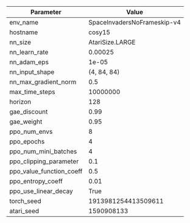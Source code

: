 Parameter | Value |  
| ------ | ------ |  
| env_name | SpaceInvadersNoFrameskip-v4 |  
| hostname | cosy15 |  
| nn_size | AtariSize.LARGE |  
| nn_learn_rate | 0.00025 |  
| nn_adam_eps | 1e-05 |  
| nn_input_shape | (4, 84, 84) |  
| nn_max_gradient_norm | 0.5 |  
| max_time_steps | 10000000 |  
| horizon | 128 |  
| gae_discount | 0.99 |  
| gae_weight | 0.95 |  
| ppo_num_envs | 8 |  
| ppo_epochs | 4 |  
| ppo_num_mini_batches | 4 |  
| ppo_clipping_parameter | 0.1 |  
| ppo_value_function_coeff | 0.5 |  
| ppo_entropy_coeff | 0.01 |  
| ppo_use_linear_decay | True |  
| torch_seed | 1913981254413509611 |  
| atari_seed | 1590908133 |  
